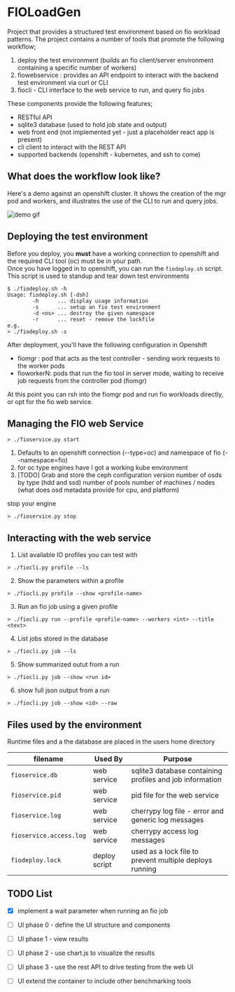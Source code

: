 
# FIOLoadGen
Project that provides a structured test environment based on fio workload patterns. The project contains a number of tools that promote the following workflow;  
1. deploy the test environment (builds an fio client/server environment containing a specific number of workers)
2. fiowebservice : provides an API endpoint to interact with the backend test environment via curl or CLI
3. fiocli - CLI interface to the web service to run, and query fio jobs

These components provide the following features;  
- RESTful API
- sqlite3 database (used to hold job state and output)
- web front end (not implemented yet - just a placeholder react app is present)
- cli client to interact with the REST API
- supported backends (openshift - kubernetes, and ssh to come)

## What does the workflow look like?
Here's a demo against an openshift cluster. It shows the creation of the mgr pod and workers, and illustrates the use of the CLI to run and query jobs.  

![demo gif](media/fioloadgen-demo.gif)


## Deploying the test environment
Before you deploy, you **must** have a working connection to openshift and the required CLI tool (oc) must be in your path.  
Once you have logged in to openshift, you can run the ```fiodeploy.sh``` script. This script is used to standup and tear down test environments
```
$ ./fiodeploy.sh -h
Usage: fiodeploy.sh [-dsh]
        -h      ... display usage information
        -s      ... setup an fio test environment
        -d <ns> ... destroy the given namespace
        -r      ... reset - remove the lockfile
e.g.
> ./fiodeploy.sh -s
```

After deployment, you'll have the following configuration in Openshift
- fiomgr : pod that acts as the test controller - sending work requests to the worker pods
- fioworkerN: pods that run the fio tool in server mode, waiting to receive job requests from the controller pod (fiomgr)

At this point you can rsh into the fiomgr pod and run fio workloads directly, or opt for the fio web service.


## Managing the FIO web Service
```
> ./fioservice.py start
```
1. Defaults to an openshift connection (--type=oc) and namespace of fio (--namespace=fio)
2. for oc type engines
   have I got a working kube environment
3. [TODO] Grab and store the ceph configuration
   version
   number of osds by type (hdd and ssd)
   number of pools
   number of machines / nodes
   (what does osd metadata provide for cpu, and platform)

stop your engine
```
> ./fioservice.py stop
```

## Interacting with the web service

1. List available IO profiles you can test with
```
> ./fiocli.py profile --ls
```
2. Show the parameters within a profile
```
> ./fiocli.py profile --show <profile-name>
```
3. Run an fio job using a given profile
```
> ./fiocli.py run --profile <profile-name> --workers <int> --title <text>
```
4. List jobs stored in the database
```
> ./fiocli.py job --ls
```
5. Show summarized outut from a run
```
> ./fiocli.py job --show <run id>
```
6. show full json output from a run
```
> ./fiocli.py job --show <id> --raw
```

## Files used by the environment
Runtime files and a the database are placed in the users home directory

| filename | Used By | Purpose |
|----------|---------|---------|
| ```fioservice.db``` | web service | sqlite3 database containing profiles and job information |
| ```fioservice.pid``` | web service | pid file for the web service
| ```fioservice.log``` | web service | cherrypy log file - error and generic log messages
| ```fioservice.access.log``` | web service | cherrypy access log messages
| ```fiodeploy.lock``` | deploy script | used as a lock file to prevent multiple deploys running

## TODO List  
- [x] implement a wait parameter when running an fio job
 
- [ ] UI phase 0 - define the UI structure and components  
- [ ] UI phase 1 - view results   
- [ ] UI phase 2 - use chart.js to visualize the results  
- [ ] UI phase 3 - use the rest API to drive testing from the web UI  
- [ ] UI extend the container to include other benchmarking tools  

  